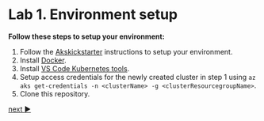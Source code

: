 # Lab 1.  Environment setup

**Follow these steps to setup your environment:**

1. Follow the [Akskickstarter](https://github.com/Ibis-Software/AksKickStarters) instructions to setup your environment.
2. Install [Docker](https://www.docker.com/get-started).
3. Install [VS Code Kubernetes tools](https://marketplace.visualstudio.com/items?itemName=ms-kubernetes-tools.vscode-kubernetes-tools).
4. Setup access credentials for the newly created cluster in step 1 using `az aks get-credentials -n <clusterName> -g <clusterResourcegroupName>`.
6. Clone this repository.



[next :arrow_forward:](../lab2-exploring-k8s-api/LAB.md)
